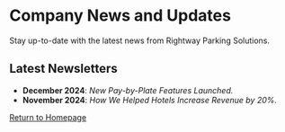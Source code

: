 # Company News and Updates

Stay up-to-date with the latest news from Rightway Parking Solutions.

## Latest Newsletters
- **December 2024**: *New Pay-by-Plate Features Launched.*
- **November 2024**: *How We Helped Hotels Increase Revenue by 20%.*

[Return to Homepage](README.md)
